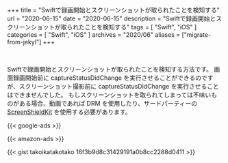 +++
title =  "Swiftで録画開始とスクリーンショットが取られたことを検知する"
url = "2020-06-15"
date = "2020-06-15"
description = "Swiftで録画開始とスクリーンショットが取られたことを検知する"
tags = [
    "Swift",
    "iOS"
]
categories = [
    "Swift",
    "iOS"
]
archives = "2020/06"
aliases = ["migrate-from-jekyl"]
+++

<br>

Swiftで録画開始とスクリーンショットが取られたことを検知する方法です。
画面録画開始前に captureStatusDidChange を実行させることができるのですが、スクリーンショット撮影前に captureStatusDidChange を実行させることはできませんでした。
もしスクリーンショットを取られてしまっては不味いものがある場合、動画であれば DRM を使用したり、サードパーティーの [ScreenShieldKit](https://screenshieldkit.com/) を使用する必要があります。

<!-- Google Ads -->
{{< google-ads >}}

<!-- Amazon Ads -->
{{< amazon-ads >}}

{{< gist takoikatakotako 16f3b9d8c31429191a0b8cc2288d0411 >}}
